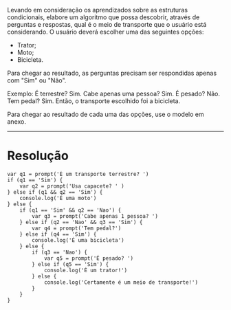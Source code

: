 Levando em consideração os aprendizados sobre as estruturas condicionais, elabore um algoritmo que possa descobrir, através de perguntas e respostas,
qual é o meio de transporte que o usuário está considerando. O usuário deverá escolher uma das seguintes opções:

- Trator; 
- Moto;
- Bicicleta.

Para chegar ao resultado, as perguntas precisam ser respondidas apenas com "Sim" ou "Não".

Exemplo:
É terrestre? Sim.
Cabe apenas uma pessoa? Sim.
É pesado? Não.
Tem pedal? Sim.
Então, o transporte escolhido foi a bicicleta.

Para chegar ao resultado de cada uma das opções, use o modelo em anexo.

-------------------------------------

# Resolução

```
var q1 = prompt('É um transporte terrestre? ')
if (q1 == 'Sim') {
    var q2 = prompt('Usa capacete? ' )
} else if (q1 && q2 == 'Sim') {
    console.log('É uma moto')
} else {
    if (q1 == 'Sim' && q2 == 'Nao') {
        var q3 = prompt('Cabe apenas 1 pessoa? ')
    } else if (q2 == 'Nao' && q3 == 'Sim') {
        var q4 = prompt('Tem pedal?')
    } else if (q4 == 'Sim') {
        console.log('É uma bicicleta')
    } else {
        if (q3 == 'Nao') {
            var q5 = prompt('É pesado? ')
        } else if (q5 == 'Sim') {
            console.log('É um trator!')
        } else {
            console.log('Certamente é um meio de transporte!')
        }
    }
}
